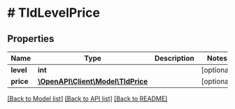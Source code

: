# # TldLevelPrice

## Properties

Name | Type | Description | Notes
------------ | ------------- | ------------- | -------------
**level** | **int** |  | [optional]
**price** | [**\OpenAPI\Client\Model\TldPrice**](TldPrice.md) |  | [optional]

[[Back to Model list]](../../README.md#models) [[Back to API list]](../../README.md#endpoints) [[Back to README]](../../README.md)
